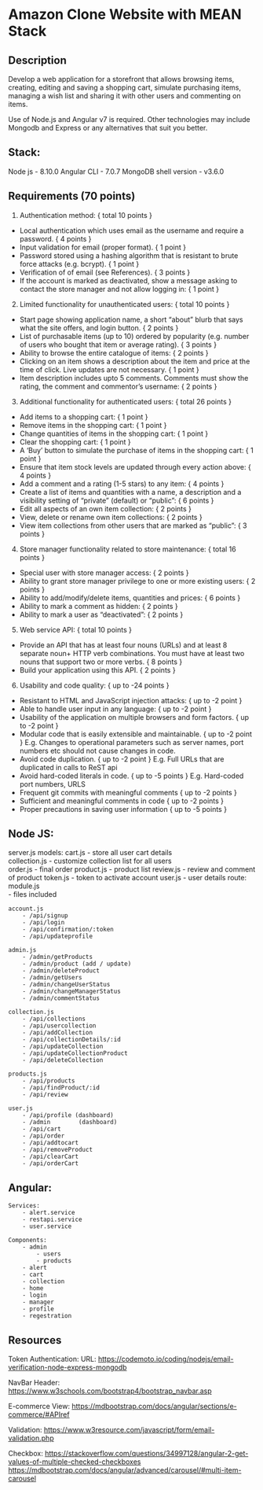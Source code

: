 # Amazon Clone Website with MEAN Stack

## Description
Develop a web application for a storefront that allows browsing items, creating, editing and saving a
shopping cart, simulate purchasing items, managing a wish list and sharing it with other users and
commenting on items.

Use of Node.js and Angular v7 is required. Other technologies may include Mongodb and Express or any
alternatives that suit you better.

## Stack:

Node js - 8.10.0
Angular CLI - 7.0.7
MongoDB shell version - v3.6.0
 
## Requirements (70 points)

1. Authentication method: { total 10 points }

- Local authentication which uses email as the username and require a password. { 4 points }
- Input validation for email (proper format). { 1 point }
- Password stored using a hashing algorithm that is resistant to brute force attacks (e.g. bcrypt). { 1 point }
- Verification of of email (see References). { 3 points }
- If the account is marked as deactivated, show a message asking to contact the store manager and not allow logging in: { 1 point }

2. Limited functionality for unauthenticated users: { total 10 points }

- Start page showing application name, a short “about” blurb that says what the site offers, and login button. { 2 points }
- List of purchasable items (up to 10) ordered by popularity (e.g. number of users who bought that item or average rating). { 3 points }
- Ability to browse the entire catalogue of items: { 2 points }
- Clicking on an item shows a description about the item and price at the time of click. Live updates are not necessary. { 1 point }
- Item description includes upto 5 comments. Comments must show the rating, the comment and commentor’s username: { 2 points }

3. Additional functionality for authenticated users: { total 26 points }

- Add items to a shopping cart: { 1 point }
- Remove items in the shopping cart: { 1 point }
- Change quantities of items in the shopping cart: { 1 point }
- Clear the shopping cart: { 1 point }
- A ‘Buy’ button to simulate the purchase of items in the shopping cart: { 1 point }
- Ensure that item stock levels are updated through every action above: { 4 points }
- Add a comment and a rating (1-5 stars) to any item: { 4 points }
- Create a list of items and quantities with a name, a description and a visibility setting of “private” (default) or “public”: { 6 points }
- Edit all aspects of an own item collection: { 2 points }
- View, delete or rename own item collections: { 2 points }
- View item collections from other users that are marked as “public”: { 3 points }

4. Store manager functionality related to store maintenance: { total 16 points }
- Special user with store manager access: { 2 points }
- Ability to grant store manager privilege to one or more existing users: { 2 points }
- Ability to add/modify/delete items, quantities and prices: { 6 points }
- Ability to mark a comment as hidden: { 2 points }
- Ability to mark a user as “deactivated”: { 2 points }

5. Web service API: { total 10 points }
- Provide an API that has at least four nouns (URLs) and at least 8 separate noun+ HTTP verb combinations. You must have at least two nouns that support two or more verbs. { 8 points }
- Build your application using this API. { 2 points }

6. Usability and code quality: { up to -24 points }
- Resistant to HTML and JavaScript injection attacks: { up to -2 point }
- Able to handle user input in any language: { up to -2 point }
- Usability of the application on multiple browsers and form factors. { up to -2 point }
- Modular code that is easily extensible and maintainable. { up to -2 point } E.g. Changes to operational parameters such as server names, port numbers etc should not cause changes in code.
- Avoid code duplication. { up to -2 point } E.g. Full URLs that are duplicated in calls to ReST api
- Avoid hard-coded literals in code. { up to -5 points } E.g. Hard-coded port numbers, URLS
- Frequent git commits with meaningful comments { up to -2 points }
- Sufficient and meaningful comments in code { up to -2 points }
- Proper precautions in saving user information { up to -5 points } 
 
## Node JS:

server.js
models:
	cart.js			- store all user cart details	
	collection.js	- customize collection list for all users	
	order.js		- final order
	product.js		- product list
	review.js		- review and comment of product
	token.js		- token to activate account
	user.js			- user details
route:
	module.js	
		- files included

	account.js
		- /api/signup
		- /api/login
		- /api/confirmation/:token
		- /api/updateprofile
		
	admin.js
		- /admin/getProducts
		- /admin/product (add / update)
		- /admin/deleteProduct
		- /admin/getUsers
		- /admin/changeUserStatus
		- /admin/changeManagerStatus
		- /admin/commentStatus
		
	collection.js
		- /api/collections
		- /api/usercollection
		- /api/addCollection
		- /api/collectionDetails/:id
		- /api/updateCollection
		- /api/updateCollectionProduct
		- /api/deleteCollection	
		
	products.js	
		- /api/products			
		- /api/findProduct/:id 
		- /api/review 
		
	user.js
		- /api/profile (dashboard)
		- /admin		(dashboard)
		- /api/cart
		- /api/order
		- /api/addtocart
		- /api/removeProduct
		- /api/clearCart
		- /api/orderCart
		
	
## Angular:
	Services:
		- alert.service
		- restapi.service
		- user.service
		
	Components:
		- admin
			- users
			- products
		- alert
		- cart
		- collection
		- home
		- login
		- manager
		- profile
		- regestration
		

## Resources

Token Authentication:
URL: https://codemoto.io/coding/nodejs/email-verification-node-express-mongodb

NavBar Header:
https://www.w3schools.com/bootstrap4/bootstrap_navbar.asp

E-commerce View:
https://mdbootstrap.com/docs/angular/sections/e-commerce/#APIref

Validation:
https://www.w3resource.com/javascript/form/email-validation.php

Checkbox:
https://stackoverflow.com/questions/34997128/angular-2-get-values-of-multiple-checked-checkboxes
https://mdbootstrap.com/docs/angular/advanced/carousel/#multi-item-carousel		

